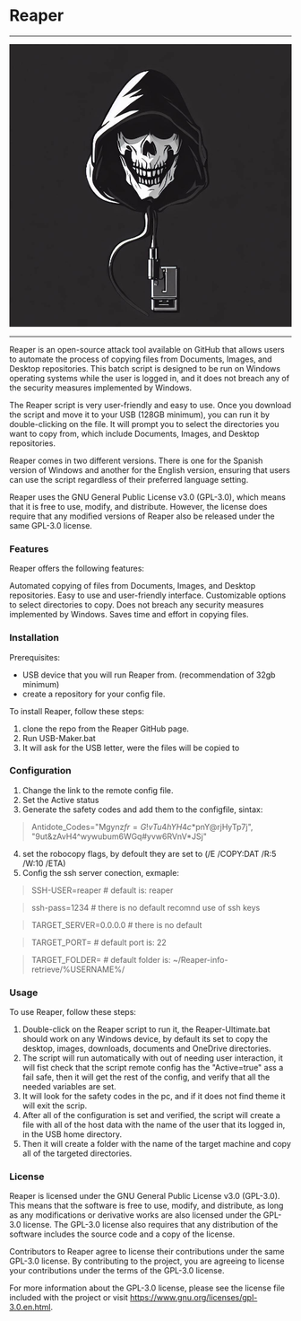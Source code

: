 # Reaper

***

![Reaper-logo](https://github.com/AROA-DEV/Reaper/blob/main/Readme/image.png?raw=true)

***

Reaper is an open-source attack tool available on GitHub that allows users to automate the process of copying files from Documents, Images, and Desktop repositories. This batch script is designed to be run on Windows operating systems while the user is logged in, and it does not breach any of the security measures implemented by Windows.

The Reaper script is very user-friendly and easy to use. Once you download the script and move it to your USB (128GB minimum), you can run it by double-clicking on the file. It will prompt you to select the directories you want to copy from, which include Documents, Images, and Desktop repositories.

Reaper comes in two different versions. There is one for the Spanish version of Windows and another for the English version, ensuring that users can use the script regardless of their preferred language setting.

Reaper uses the GNU General Public License v3.0 (GPL-3.0), which means that it is free to use, modify, and distribute. However, the license does require that any modified versions of Reaper also be released under the same GPL-3.0 license.

### Features
Reaper offers the following features:

Automated copying of files from Documents, Images, and Desktop repositories.
Easy to use and user-friendly interface.
Customizable options to select directories to copy.
Does not breach any security measures implemented by Windows.
Saves time and effort in copying files.

### Installation
Prerequisites:
- USB device that you will run Reaper from. (recommendation of 32gb minimum)
- create a repository for your config file.

To install Reaper, follow these steps:

1. clone the repo from the Reaper GitHub page.
2. Run USB-Maker.bat
3. It will ask for the USB letter, were the files will be copied to

### Configuration
1. Change the link to the remote config file.
2. Set the Active status
3. Generate the safety codes and add them to the configfile, sintax:
> Antidote_Codes="Mgynz$fr=G!vTu4hYH4c*$pnY@rjHyTp7j",
"9ut&zAvH4^wywubum6WGq#yvw6RVnV*JSj"
4. set the robocopy flags, by defoult they are set to (/E /COPY:DAT /R:5 /W:10 /ETA)
5. Config the ssh server conection, exmaple:
> SSH-USER=reaper # default is: reaper

> ssh-pass=1234 # there is no default recomnd use of ssh keys

> TARGET_SERVER=0.0.0.0 # there is no default

> TARGET_PORT= # default port is: 22

> TARGET_FOLDER= # default folder is: ~/Reaper-info-retrieve/%USERNAME%/

### Usage
To use Reaper, follow these steps:

1. Double-click on the Reaper script to run it, the Reaper-Ultimate.bat should work on any Windows device, by default its set to copy the desktop, images, downloads, documents and OneDrive directories.
2. The script will run automatically with out of needing user interaction, it will fist check that the script remote config has the "Active=true" ass a fail safe, then it will get the rest of the config, and verify that all the needed variables are set.
3. It will look for the safety codes in the pc, and if it does not find theme it will exit the scrip.
4. After all of the configuration is set and verified, the script will create a file with all of the host data with the name of the user that its logged in, in the USB home directory.
5. Then it will create a folder with the name of the target machine and copy all of the targeted directories.
### License

Reaper is licensed under the GNU General Public License v3.0 (GPL-3.0). This means that the software is free to use, modify, and distribute, as long as any modifications or derivative works are also licensed under the GPL-3.0 license. The GPL-3.0 license also requires that any distribution of the software includes the source code and a copy of the license.

Contributors to Reaper agree to license their contributions under the same GPL-3.0 license. By contributing to the project, you are agreeing to license your contributions under the terms of the GPL-3.0 license.

For more information about the GPL-3.0 license, please see the license file included with the project or visit https://www.gnu.org/licenses/gpl-3.0.en.html.
